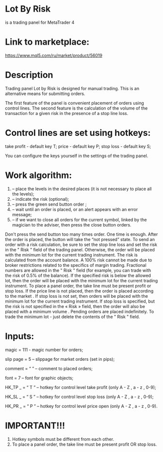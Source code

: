 # Lot By Risk
is a trading panel for MetaTrader 4

# Link to marketplace: 
https://www.mql5.com/ru/market/product/56019

# Description
Trading panel Lot by Risk is designed for manual trading. This is an alternative means for submitting orders.

The first feature of the panel is convenient placement of orders using control lines. The second feature is the calculation of the volume of the transaction for a given risk in the presence of a stop line loss.

# Control lines are set using hotkeys:

take profit - default key T;
price - default key P;
stop loss - default key S;

You can configure the keys yourself in the settings of the trading panel.

# Work algorithm:

1) – place the levels in the desired places (it is not necessary to place all the levels);
2) – indicate the risk (optional);
3) – press the green send button order ;
4) – wait until an order is placed, or an alert appears with an error message;
5) – if we want to close all orders for the current symbol, linked by the magician to the adviser, then press the close button orders.

Don't press the send button too many times order. One time is enough. After the order is placed, the button will take the “not pressed” state.
To send an order with a risk calculation, be sure to set the stop line loss and set the risk in the " Risk " field of the trading panel. Otherwise, the order will be placed with the minimum lot for the current trading instrument.
The risk is calculated from the account balance. A 100% risk cannot be made due to broker restrictions related to the specifics of margin trading.
Fractional numbers are allowed in the " Risk " field (for example, you can trade with the risk of 0.5% of the balance).
If the specified risk is below the allowed lot, then the order will be placed with the minimum lot for the current trading instrument.
To place a panel order, the take line must be present profit or stop loss.
If the price line is not placed, then the order is placed according to the market .
If stop loss is not set, then orders will be placed with the minimum lot for the current trading instrument.
If stop loss is specified, but the risk is not specified in the « Risk » field, then the order will also be placed with a minimum volume .
Pending orders are placed indefinitely.
To trade the minimum lot - just delete the contents of the " Risk " field.

# Inputs:

magic = 111 - magic number for orders;

slip page = 5 – slippage for market orders (set in pips);

comment = “ ” – comment to placed orders;

font = 7 – font for graphic objects;

HK_TP _ = “ T ” – hotkey for control level take profit (only A - Z , a - z , 0-9);

HK_SL _ = “ S ” – hotkey for control level stop loss (only A - Z , a - z , 0-9);

HK_PR _ = “ P ” – hotkey for control level price open (only A - Z , a - z , 0-9).

# IMPORTANT!!!
1) Hotkey symbols must be different from each other.
2) To place a panel order, the take line must be present profit OR stop loss.
